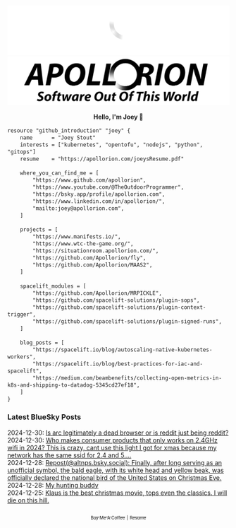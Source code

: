 ![Personal Website](https://raw.githubusercontent.com/Apollorion/apollorion/main/logos/new-large-white-transparent.png#gh-dark-mode-only)![Personal Website](https://raw.githubusercontent.com/Apollorion/apollorion/main/logos/new-large-black-transparent.png#gh-light-mode-only)

<p align="center">
    <b>Hello, I'm Joey 👋</b>
</p>

```hcl
resource "github_introduction" "joey" {
    name      = "Joey Stout"
    interests = ["kubernetes", "opentofu", "nodejs", "python", "gitops"]
    resume    = "https://apollorion.com/joeysResume.pdf"

    where_you_can_find_me = [
        "https://www.github.com/apollorion",
        "https://www.youtube.com/@TheOutdoorProgrammer",
        "https://bsky.app/profile/apollorion.com",
        "https://www.linkedin.com/in/apollorion/",
        "mailto:joey@apollorion.com",
    ]

    projects = [
        "https://www.manifests.io/",
        "https://www.wtc-the-game.org/",
        "https://situationroom.apollorion.com/",
        "https://github.com/Apollorion/fly",
        "https://github.com/Apollorion/MAAS2",
    ]

    spacelift_modules = [
        "https://github.com/Apollorion/MRPICKLE",
        "https://github.com/spacelift-solutions/plugin-sops",
        "https://github.com/spacelift-solutions/plugin-context-trigger",
        "https://github.com/spacelift-solutions/plugin-signed-runs",
    ]

    blog_posts = [
        "https://spacelift.io/blog/autoscaling-native-kubernetes-workers",
        "https://spacelift.io/blog/best-practices-for-iac-and-spacelift",
        "https://medium.com/beambenefits/collecting-open-metrics-in-k8s-and-shipping-to-datadog-5345cd27ef18",
    ]
}
```

### Latest BlueSky Posts
2024-12-30: [Is arc legitimately a dead browser or is reddit just being reddit? ](https://bsky.app/profile/apollorion.com/post/3lejrzcm27k2u)  
2024-12-30: [Who makes consumer products that only works on 2.4GHz wifi in 2024? This is crazy, cant use this light I got for xmas because my network has the same ssid for 2.4 and 5.... ](https://bsky.app/profile/apollorion.com/post/3leik3mozbc2d)  
2024-12-28: [Repost(@altnps.bsky.social): Finally, after long serving as an unofficial symbol, the bald eagle, with its white head and yellow beak, was officially declared the national bird of the United States on Christmas Eve. ](https://bsky.app/profile/altnps.bsky.social/post/3ledfwrjhws2b)  
2024-12-28: [My hunting buddy ](https://bsky.app/profile/apollorion.com/post/3lefcwgrdxk2h)  
2024-12-25: [Klaus is the best christmas movie, tops even the classics. I will die on this hill. ](https://bsky.app/profile/apollorion.com/post/3le5paqjrqs2n)  


<p align="center">
    <a href="https://www.buymeacoffee.com/apollorion"><sub><sub>Buy Me A Coffee</sub></sub></a> <sub><sub>|</sub></sub> <a href="https://apollorion.com/joeysResume.pdf"><sub><sub>Resume</sub></sub></a>
</p>
